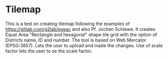# Tilemap
This is a test on creating tilemap following the examples of https://gitlab.com/g2lab/pyeac and also Pf. Jochen  Schiewe. It creates Equal Area "Rectangle and hexagonal" shape tile  grid with the option of Districts name, ID and number. The tool is based on  Web Mercator (EPSG:3857). Lets the user to upload and made the changes. Use of scale factor lets the user to se the scale factor. 
